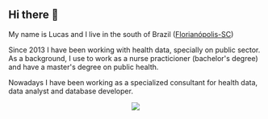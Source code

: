 ## Hi there 👋

My name is Lucas and I live in the south of Brazil (<a href="https://www.google.com/search?sca_esv=825e01edc18a56f7&sca_upv=1&q=florianopolis&udm=2&fbs=AEQNm0AuaLfhdrtx2b9ODfK0pnmiw5nSZwNlVfEzuxKLWTKEHXt5IY2W8nQL2YIQAPJugdjnyungMiDacVc1U-cdjtDc-41tMD6P0rkTK_d0IegjWrL-lNSX43UP7CG5vnhSzhsWuiMrPxScbJjMWayTSAS_gZSz77sElJSTy8gdTareUVUcuZsJZgLR3ruCCojxzT6tcSHBXgRqThkI3FjiAJRtJoF53A&sa=X&ved=2ahUKEwjtxf75p8qIAxUNHbkGHTX4AmkQtKgLegQIDBAB&biw=1536&bih=735&dpr=1.25">Florianópolis-SC</a>)

Since 2013 I have been working with health data, specially on public sector.
As a background, I use to work as a nurse practicioner (bachelor's degree) and have a master's degree on public health.

Nowadays I have been working as a specialized consultant for health data, data analyst and database developer.

<div align="center">
<img src="https://pokemon-status.vercel.app/?pokemon=squirtle&user=lpedebos&theme=charmander">
</div>
<!--
**lpedebos/lpedebos** is a ✨ _special_ ✨ repository because its `README.md` (this file) appears on your GitHub profile.

Here are some ideas to get you started:

- 🔭 I’m currently working on ...
- 🌱 I’m currently learning ...
- 👯 I’m looking to collaborate on ...
- 🤔 I’m looking for help with ...
- 💬 Ask me about ...
- 📫 How to reach me: ...
- 😄 Pronouns: ...
- ⚡ Fun fact: ...
-->
